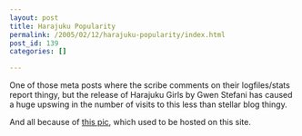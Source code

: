 ```yaml
---
layout: post
title: Harajuku Popularity
permalink: /2005/02/12/harajuku-popularity/index.html
post_id: 139
categories: []

---
```


 One of those meta posts where the scribe comments on their logfiles/stats report thingy, but the release of Harajuku Girls by Gwen Stefani has caused a huge upswing in the number of visits to this less than stellar blog thingy.




And all because of <a href="http://www.flickr.com/photos/mrsparkle/178115/">this pic</a>, which used to be hosted on this site.

